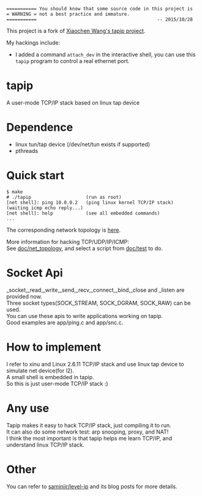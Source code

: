```
=========== You should know that some source code in this project is
= WARNING = not a best practice and immature.
===========                                            -- 2015/10/28
```

This project is a fork of [Xiaochen Wang's tapip project](https://github.com/chobits/tapip).

My hackings include:

* I added a command `attach_dev` in the interactive shell, you can use this `tapip` program to control a real ethernet port.


tapip
=====
A user-mode TCP/IP stack based on linux tap device

Dependence
==========
* linux tun/tap device (/dev/net/tun exists if supported)
* pthreads

Quick start
===========
```
$ make
# ./tapip                    (run as root)
[net shell]: ping 10.0.0.2   (ping linux kernel TCP/IP stack)
(waiting icmp echo reply...)
[net shell]: help            (see all embedded commands)
...
```
The corresponding network topology is [here](doc/net_topology#L126).

More information for hacking TCP/UDP/IP/ICMP:  
  See [doc/net_topology](doc/net_topology), and select a script from [doc/test](doc/test) to do.

Socket Api
==========
_socket,_read,_write,_send,_recv,_connect,_bind,_close and _listen are provided now.  
Three socket types(SOCK_STREAM, SOCK_DGRAM, SOCK_RAW) can be used.  
You can use these apis to write applications working on tapip.  
Good examples are app/ping.c and app/snc.c.

How to implement
================
I refer to xinu and Linux 2.6.11 TCP/IP stack and use linux tap device to simulate net device(for l2).  
A small shell is embedded in tapip.  
So this is just user-mode TCP/IP stack :)

Any use
=======  
Tapip makes it easy to hack TCP/IP stack, just compiling it to run.  
It can also do some network test: arp snooping, proxy, and NAT!  
I think the most important is that tapip helps me learn TCP/IP, and understand linux TCP/IP stack.

Other
=====
You can refer to [saminiir/level-ip](https://github.com/saminiir/level-ip) and its blog posts for more details.
